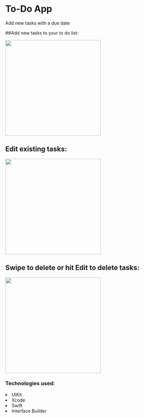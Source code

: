 # To-Do App 
Add new tasks with a due date

##Add new tasks to your to do list:
<p float="left">
  <img src="https://github.com/FabiolaSaga/ToDoProject/blob/master/Add_New_Task.gif" width="300" />
  </p>

## Edit existing tasks: 
<p float="left">
  <img src="https://github.com/FabiolaSaga/ToDoProject/blob/master/Edit_Task.gif" width="300" />
  </p>

## Swipe to delete or hit Edit to delete tasks:
<p float="left">
  <img src="https://github.com/FabiolaSaga/ToDoProject/blob/master/Edit_Task.gif" width="300" />
  </p>
  
### Technologies used: 
<li>UIKit</li>
<li>Xcode</li>
<li>Swift</li>
<li>Interface Builder</li>
